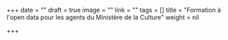 +++
date = ""
draft = true
image = ""
link = ""
tags = []
title = "Formation à l'open data pour les agents du Ministère de la Culture"
weight = nil

+++
